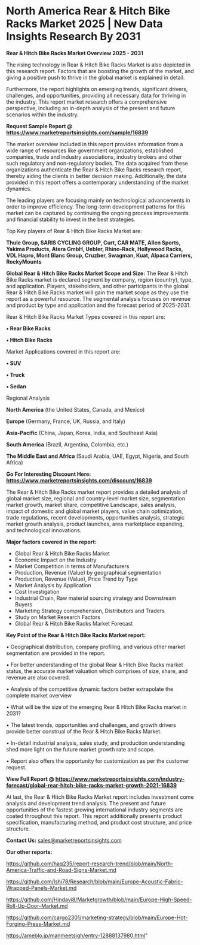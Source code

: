 # North America Rear & Hitch Bike Racks Market 2025 | New Data Insights Research By 2031

<Strong> Rear & Hitch Bike Racks Market Overview 2025 - 2031</strong>

The rising technology in Rear & Hitch Bike Racks Market is also depicted in this research report. Factors that are boosting the growth of the market, and giving a positive push to thrive in the global market is explained in detail.

Furthermore, the report highlights on emerging trends, significant drivers, challenges, and opportunities, providing all necessary data for thriving in the industry. This report market research offers a comprehensive perspective, including an in-depth analysis of the present and future scenarios within the industry.

<strong>Request Sample Report @ <a href=https://www.marketreportsinsights.com/sample/16839>https://www.marketreportsinsights.com/sample/16839</a></strong>

The market overview included in this report provides information from a wide range of resources like government organizations, established companies, trade and industry associations, industry brokers and other such regulatory and non-regulatory bodies. The data acquired from these organizations authenticate the Rear & Hitch Bike Racks research report, thereby aiding the clients in better decision making. Additionally, the data provided in this report offers a contemporary understanding of the market dynamics.

The leading players are focusing mainly on technological advancements in order to improve efficiency. The long-term development patterns for this market can be captured by continuing the ongoing process improvements and financial stability to invest in the best strategies.

Top Key players of Rear & Hitch Bike Racks Market are:

<strong>Thule Group, SARIS CYCLING GROUP, Curt, CAR MATE, Allen Sports, Yakima Products, Atera GmbH, Uebler, Rhino-Rack, Hollywood Racks, VDL Hapro, Mont Blanc Group, Cruzber, Swagman, Kuat, Alpaca Carriers, RockyMounts</strong>

<strong><b>Global Rear & Hitch Bike Racks Market Scope and Size:</b></strong>
The Rear & Hitch Bike Racks market is declared segment by company, region (country), type, and application. Players, stakeholders, and other participants in the global Rear & Hitch Bike Racks market will gain the market scope as they use the report as a powerful resource. The segmental analysis focuses on revenue and product by type and application and the forecast period of 2025-2031.

Rear & Hitch Bike Racks Market Types covered in this report are:

<strong>• Rear Bike Racks

• Hitch Bike Racks</strong>

Market Applications covered in this report are:

<strong>• SUV

• Truck

• Sedan</strong> 

Regional Analysis

<strong>North America</strong> (the United States, Canada, and Mexico)

<strong>Europe</strong> (Germany, France, UK, Russia, and Italy)

<strong>Asia-Pacific</strong> (China, Japan, Korea, India, and Southeast Asia)

<strong>South America</strong> (Brazil, Argentina, Colombia, etc.)

<strong>The Middle East and Africa</strong> (Saudi Arabia, UAE, Egypt, Nigeria, and South Africa)

<strong>Go For Interesting Discount Here: <a href=https://www.marketreportsinsights.com/discount/16839>https://www.marketreportsinsights.com/discount/16839</a></strong>

The Rear & Hitch Bike Racks market report provides a detailed analysis of global market size, regional and country-level market size, segmentation market growth, market share, competitive Landscape, sales analysis, impact of domestic and global market players, value chain optimization, trade regulations, recent developments, opportunities analysis, strategic market growth analysis, product launches, area marketplace expanding, and technological innovations.

<strong><b>Major factors covered in the report:</b></strong>
<ul>
  <li>Global Rear & Hitch Bike Racks Market </li>
  <li>Economic Impact on the Industry</li>
  <li>Market Competition in terms of Manufacturers</li>
  <li>Production, Revenue (Value) by geographical segmentation</li>
  <li>Production, Revenue (Value), Price Trend by Type</li>
  <li>Market Analysis by Application</li>
  <li>Cost Investigation</li>
  <li>Industrial Chain, Raw material sourcing strategy and Downstream Buyers</li>
  <li>Marketing Strategy comprehension, Distributors and Traders</li>
  <li>Study on Market Research Factors</li>
  <li>Global Rear & Hitch Bike Racks Market Forecast</li>
</ul>

<strong><b>Key Point of the Rear & Hitch Bike Racks Market report:</b></strong>

• Geographical distribution, company profiling, and various other market segmentation are provided in the report.

• For better understanding of the global Rear & Hitch Bike Racks market status, the accurate market valuation which comprises of size, share, and revenue are also covered.

• Analysis of the competitive dynamic factors better extrapolate the complete market overview

• What will be the size of the emerging Rear & Hitch Bike Racks market in 2031?

• The latest trends, opportunities and challenges, and growth drivers provide better construal of the Rear & Hitch Bike Racks Market.

• In-detail industrial analysis, sales study, and production understanding shed more light on the future market growth rate and scope.

• Report also offers the opportunity for customization as per the customer request.

<strong><b>View Full Report @ <a href=https://www.marketreportsinsights.com/industry-forecast/global-rear-hitch-bike-racks-market-growth-2021-16839>https://www.marketreportsinsights.com/industry-forecast/global-rear-hitch-bike-racks-market-growth-2021-16839</a></b></strong>


At last, the Rear & Hitch Bike Racks Market report includes investment come analysis and development trend analysis. The present and future opportunities of the fastest growing international industry segments are coated throughout this report. This report additionally presents product specification, manufacturing method, and product cost structure, and price structure.

<strong>Contact Us:</strong>
sales@marketreportsinsights.com

<strong>Our other reports:</strong>

<a href=https://github.com/haq235/report-research-trend/blob/main/North-America-Traffic-and-Road-Signs-Market.md>https://github.com/haq235/report-research-trend/blob/main/North-America-Traffic-and-Road-Signs-Market.md</a>

<a href=https://github.com/Ishi78/Research/blob/main/Europe-Acoustic-Fabric-Wrapped-Panels-Market.md>https://github.com/Ishi78/Research/blob/main/Europe-Acoustic-Fabric-Wrapped-Panels-Market.md</a>

<a href=https://github.com/Hindavi8/Marketgrowth/blob/main/Europe-High-Speed-Roll-Up-Door-Market.md>https://github.com/Hindavi8/Marketgrowth/blob/main/Europe-High-Speed-Roll-Up-Door-Market.md</a>

<a href=https://github.com/cargo2301/marketing-strategy/blob/main/Europe-Hot-Forging-Press-Market.md>https://github.com/cargo2301/marketing-strategy/blob/main/Europe-Hot-Forging-Press-Market.md</a>

<a href=https://ameblo.jp/manmeetsigh/entry-12888137980.html>https://ameblo.jp/manmeetsigh/entry-12888137980.html</a>"

